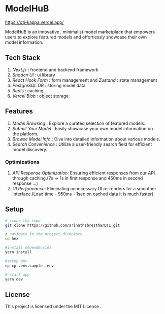 # **ModelHuB**

https://dti-kappa.vercel.app/

ModelHuB is an innovative , minimalist model marketplace that empowers users to explore featured models and effortlessly showcase their own model information.

## **Tech Stack**

1. _Next.js_ : frontend and backend framework
2. _Shadcn UI_ : ui library 
3. _React Hook Form_ : form management and _Zustand_ : state management  
4. _PostgreSQL DB_ : storing model data 
5. _Redis_ : caching
6. _Vercel Blob_ : object storage

## Features

1. _Model Browsing_ : Explore a curated selection of featured models.
2. _Submit Your Model_ : Easily showcase your own model information on the platform.
3. _Browse Model Info_ : Dive into detailed information about various models.
4. _Search Convenience_ : Utilize a user-friendly search field for efficient model discovery.

### Optimizations

1. _API Response Optimization_: Ensuring  efficient responses from our API through caching.(7s -> 1s in first response and 450ms in second response ...)
2. _UI Performance_: Eliminating unnecessary UI re-renders for a smoother interface.(Load time - 950ms - 1sec on cached data  it is much faster)

## **Setup**

```bash 
# clone the repo 
git clone https://github.com/srinathshrestha/DTI.git

# navigate to the project directory
cd hex 

#install dependencies
yarn install 

#setup env 
cp cp .env.sample .env

# start app
yarn dev
```



## License

This project is licensed under the MIT License .

